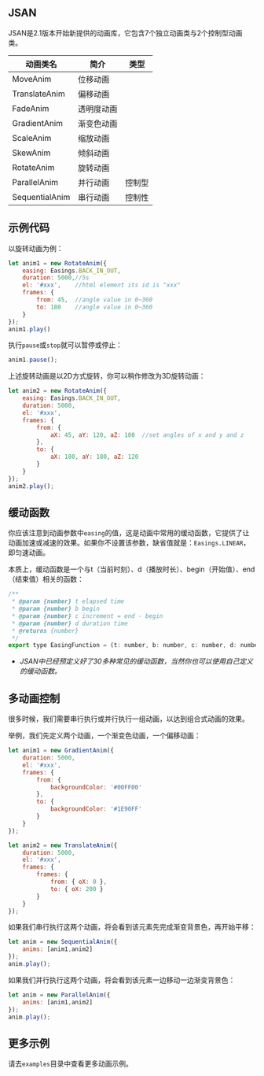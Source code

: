 ## JSAN
JSAN是2.1版本开始新提供的动画库，它包含7个独立动画类与2个控制型动画类。

动画类名|简介|类型
---|---|---
MoveAnim|位移动画|
TranslateAnim|偏移动画|
FadeAnim|透明度动画|
GradientAnim|渐变色动画|
ScaleAnim|缩放动画|
SkewAnim|倾斜动画|
RotateAnim|旋转动画|
ParallelAnim|并行动画|控制型
SequentialAnim|串行动画|控制性

## 示例代码
以旋转动画为例：
```javascript
let anim1 = new RotateAnim({
    easing: Easings.BACK_IN_OUT,
    duration: 5000,//5s
    el: '#xxx',    //html element its id is "xxx"
    frames: {
        from: 45,  //angle value in 0~360
        to: 180    //angle value in 0~360
    }
});
anim1.play()
```
执行<code>pause</code>或<code>stop</code>就可以暂停或停止：
```javascript
anim1.pause();
```
上述旋转动画是以2D方式旋转，你可以稍作修改为3D旋转动画：
```javascript
let anim2 = new RotateAnim({
    easing: Easings.BACK_IN_OUT,
    duration: 5000,
    el: '#xxx',  
    frames: {
        from: {
            aX: 45, aY: 120, aZ: 180  //set angles of x and y and z 
        },
        to: {
            aX: 180, aY: 180, aZ: 120
        }
    }
});
anim2.play();
```

## 缓动函数
你应该注意到动画参数中<code>easing</code>的值，这是动画中常用的缓动函数，它提供了让动画加速或减速的效果。如果你不设置该参数，缺省值就是：<code>Easings.LINEAR</code>，即匀速动画。

本质上，缓动函数是一个与t（当前时刻）、d（播放时长）、begin（开始值）、end（结束值）相关的函数：
```javascript
/**
 * @param {number} t elapsed time
 * @param {number} b begin
 * @param {number} c increment = end - begin
 * @param {number} d duration time
 * @returns {number}
 */
export type EasingFunction = (t: number, b: number, c: number, d: number, ...args) => number;
```
* *JSAN中已经预定义好了30多种常见的缓动函数，当然你也可以使用自己定义的缓动函数。*

## 多动画控制
很多时候，我们需要串行执行或并行执行一组动画，以达到组合式动画的效果。

举例，我们先定义两个动画，一个渐变色动画，一个偏移动画：
```javascript
let anim1 = new GradientAnim({
    duration: 5000,
    el: '#xxx',
    frames: {
        from: {
            backgroundColor: '#00FF00'
        },
        to: {
            backgroundColor: '#1E90FF'
        }
    }
});

let anim2 = new TranslateAnim({
    duration: 5000,
    el: '#xxx',
    frames: {
        frames: {
            from: { oX: 0 },
            to: { oX: 200 }
        }
    }
});
```

如果我们串行执行这两个动画，将会看到该元素先完成渐变背景色，再开始平移：
```javascript
let anim = new SequentialAnim({
    anims: [anim1,anim2]
});
anim.play();
```

如果我们并行执行这两个动画，将会看到该元素一边移动一边渐变背景色：
```javascript
let anim = new ParallelAnim({
    anims: [anim1,anim2]
});
anim.play();
```

## 更多示例
请去<code>examples</code>目录中查看更多动画示例。